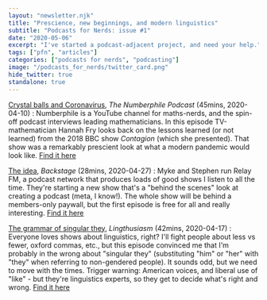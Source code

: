 ```yaml
---
layout: "newsletter.njk"
title: "Prescience, new beginnings, and modern linguistics"
subtitle: "Podcasts for Nerds: issue #1"
date: "2020-05-06"
excerpt: "I've started a podcast-adjacent project, and need your help."
tags: ["pfn", "articles"]
categories: ["podcasts for nerds", "podcasting"]
image: "/podcasts_for_nerds/twitter_card.png"
hide_twitter: true
standalone: true
---
```


<!-- ## 3 great episodes I've listened to this week: -->

[Crystal balls and Coronavirus](https://www.numberphile.com/podcast/hannah-fry-coronavirus), *The Numberphile Podcast* (45mins, 2020-04-10)
: Numberphile is a YouTube channel for maths-nerds, and the spin-off podcast interviews leading mathematicians. In this episode TV-mathematician Hannah Fry looks back on the lessons learned (or not learned) from the 2018 BBC show *Contagion* (which she presented). That show was a remarkably prescient look at what a modern pandemic would look like. [Find it here](https://www.numberphile.com/podcast/hannah-fry-coronavirus)

[The idea](https://www.relay.fm/b-sides/41), *Backstage* (28mins, 2020-04-27)
: Myke and Stephen run Relay FM, a podcast network that produces loads of good shows I listen to all the time. They're starting a new show that's a "behind the scenes" look at creating a podcast (meta, I know!). The whole show will be behind a members-only paywall, but the first episode is free for all and really interesting. [Find it here](https://www.relay.fm/b-sides/41)

[The grammar of singular they](https://soundcloud.com/lingthusiasm/43-the-grammar-of-singular-they-interview-with-kirby-conrod), *Lingthusiasm* (42mins, 2020-04-17)
: Everyone loves shows about linguistics, right? I'll fight people about less vs fewer, oxford commas, etc., but this episode convinced me that I'm probably in the wrong about "singular they" (substituting "him" or "her" with "they" when referring to non-gendered people). It sounds odd, but we need to move with the times. Trigger warning: American voices, and liberal use of "like" - but they're linguistics experts, so they get to decide what's right and wrong.
[Find it here](https://soundcloud.com/lingthusiasm/43-the-grammar-of-singular-they-interview-with-kirby-conrod)
